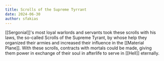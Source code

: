 ```yaml
---
title: Scrolls of the Supreme Tyrrant
date: 2024-06-30
author: sfakias
---
```


[[Sergonial]]'s most loyal warlords and servants took these scrolls with his laws, the so-called Scrolls of the Supreme Tyrant, by whose help they organized their armies and increased their influence in the [[Material Plane]]. With these scrolls, contracts with mortals could be made, giving them power in exchange of their soul in afterlife to serve in [[Hell]] eternally.